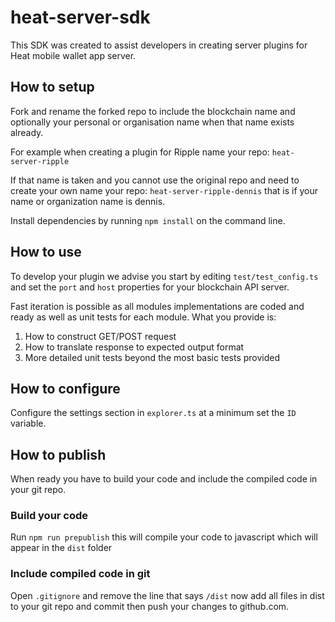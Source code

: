 # heat-server-sdk

This SDK was created to assist developers in creating server plugins for Heat mobile wallet app server.

## How to setup

Fork and rename the forked repo to include the blockchain name and optionally your personal or organisation name when that name exists already.

For example when creating a plugin for Ripple name your repo: `heat-server-ripple`

If that name is taken and you cannot use the original repo and need to create your own name your repo: `heat-server-ripple-dennis` that is if your name or organization name is dennis.

Install dependencies by running `npm install` on the command line.

## How to use

To develop your plugin we advise you start by editing `test/test_config.ts` and set the `port` and `host` properties for your blockchain API server.

Fast iteration is possible as all modules implementations are coded and ready as well as unit tests for each module. What you provide is:

1. How to construct GET/POST request
2. How to translate response to expected output format
3. More detailed unit tests beyond the most basic tests provided

## How to configure

Configure the settings section in `explorer.ts` at a minimum set the `ID` variable.

## How to publish

When ready you have to build your code and include the compiled code in your git repo.

### Build your code

Run `npm run prepublish` this will compile your code to javascript which will appear in the `dist` folder

### Include compiled code in git

Open `.gitignore` and remove the line that says `/dist` now add all files in dist to your git repo and commit then push your changes to github.com.